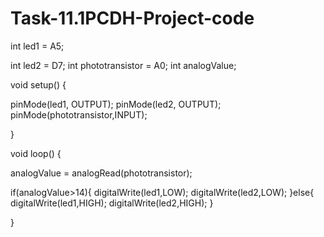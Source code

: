 # Task-11.1PCDH-Project-code


int led1 = A5; 

int led2 = D7; 
int phototransistor = A0;
int analogValue;


void setup() {

  

  pinMode(led1, OUTPUT);
  pinMode(led2, OUTPUT);
  pinMode(phototransistor,INPUT);

}


void loop() {
 

analogValue = analogRead(phototransistor);

if(analogValue>14){
    digitalWrite(led1,LOW);
    digitalWrite(led2,LOW);
}else{
    digitalWrite(led1,HIGH);
    digitalWrite(led2,HIGH);
}

 
}

